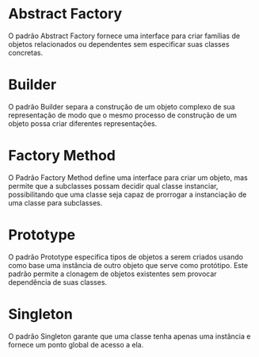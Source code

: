 # Abstract Factory
<p>O padrão Abstract Factory fornece uma interface para criar famílias de objetos relacionados ou dependentes sem especificar suas classes concretas.
</p>

# Builder
<p>O padrão Builder separa a construção de um objeto complexo de sua representação de modo que o mesmo processo de construção de um objeto possa criar diferentes representações.
</p>

# Factory Method
<p>O Padrão Factory Method define uma interface para criar um objeto, mas permite que a subclasses possam decidir qual classe instanciar, possibilitando que uma classe seja capaz de prorrogar a instanciação de uma classe para subclasses.</p>

# Prototype
<p>O padrão Prototype especifica tipos de objetos a serem criados usando como base uma instância de outro objeto que serve como protótipo. Este padrão permite a clonagem de objetos existentes sem provocar dependência de suas classes.
</p>

# Singleton
<p>O padrão Singleton garante que uma classe tenha apenas uma instância e fornece um ponto global de acesso a ela.
</p>